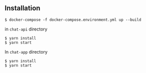 ## Installation

```
$ docker-compose -f docker-compose.environment.yml up --build
```

in `chat-api` directory

```
$ yarn install
$ yarn start
```

In `chat-app` directory

```
$ yarn install
$ yarn start
```
